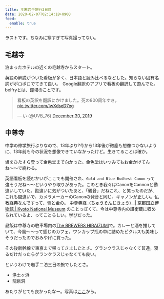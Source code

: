 ```yaml
---
title: 年末岩手旅行3日目
date: 2020-02-07T02:14:18+0900
feed:
  enable: true
---
```


ラストです。ちなみに寒すぎて写真撮ってない。

## 毛越寺
泊まったホテルの近くの毛越寺からスタート。

英語の解説がついた看板が多く、日本語と読み比べるなどした。知らない固有名詞がポロポロでてきて良い。　Google翻訳のアプリで看板の翻訳して遊んでた。belfryとは、鐘塔のことです。

<blockquote class="twitter-tweet"><p lang="ja" dir="ltr">看板の英訳を翻訳にかけました。死の800周年すき。 <a href="https://t.co/lwXdseD7eg">pic.twitter.com/lwXdseD7eg</a></p>— い (@UVB_76) <a href="https://twitter.com/UVB_76/status/1211474476845502464?ref_src=twsrc%5Etfw">December 30, 2019</a></blockquote> <script async src="https://platform.twitter.com/widgets.js" charset="utf-8"></script>

## 中尊寺

中学の修学旅行ぶりなので、13年ぶり?今から13年後が微塵も想像つかないように、13年前も今の状況を想像できていなかったけど。生きてることは確か。

坂をひたすら登って金色堂まで向かった。金色堂はいつみてもお金かけてんね〜〜で終わる。

英語看板を読むかいがここでも開催され、`Gold and Blue Budhest Canon` って強そうだね〜〜というやり取りがあった。このとき我々はCanonをCannonと勘違いしていた。勘違いに気がついたあと、「観音」だねこれ、と笑ったのだが、これも間違いで、カメラメーカーのCanonの発音と同じ、キャノンが正しい。仏教経典なんですって、青と金の。 [中尊寺経（ちゅうそんじきょう） | 京都国立博物館 | Kyoto National Museum](https://www.kyohaku.go.jp/jp/dictio/shoseki/chusou.html) のことっぽくて、今は中尊寺内の讃衡蔵に収められているよ、ってことらしい。学びだった。

昼飯は中尊寺の駐車場内の[The BREWERS HIRAIZUMI](https://brewers-cafe.jp/)で。カレーと酒を推していて、今風～～って感じのカフェ。ワンカップ瓶の中に詰めたピクルスも美味しそうだったのでおみやげに買った。

その後新幹線で東京まで帰ってきましたとさ。グランクラスじゃなくて普通。寝るだけだったらグランクラスじゃなくても良い。


というわけで岩手二泊三日の旅でしたとさ。

- 浄土ヶ浜
- 龍泉洞

あたりがとても良かったなー。写真は[ここ](https://flic.kr/s/aHsmKuX4we)から。
